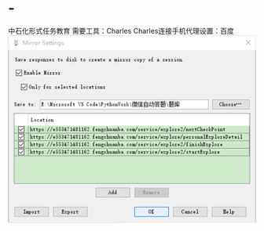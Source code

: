 # -
中石化形式任务教育
需要工具：Charles
Charles连接手机代理设置：百度
![保存文件](https://github.com/xiaqinfeng/-/blob/master/%E6%96%87%E4%BB%B6%E7%9B%91%E6%8E%A7%E5%B9%B6%E4%BF%9D%E5%AD%98%E8%AE%BE%E7%BD%AE.png)
